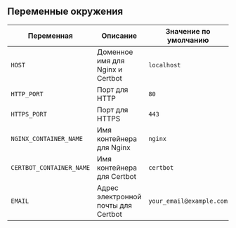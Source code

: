 ## Переменные окружения

| Переменная               | Описание                                    | Значение по умолчанию         |
|--------------------------|---------------------------------------------|-------------------------------|
| `HOST`                   | Доменное имя для Nginx и Certbot            | `localhost`                   |
| `HTTP_PORT`              | Порт для HTTP                               | `80`                          |
| `HTTPS_PORT`             | Порт для HTTPS                              | `443`                         |
| `NGINX_CONTAINER_NAME`   | Имя контейнера для Nginx                    | `nginx`                       |
| `CERTBOT_CONTAINER_NAME` | Имя контейнера для Certbot                  | `certbot`                     |
| `EMAIL`                  | Адрес электронной почты для Certbot         | `your_email@example.com`      |
